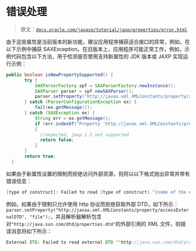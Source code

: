 # 错误处理

> 原文：[`docs.oracle.com/javase/tutorial/jaxp/properties/error.html`](https://docs.oracle.com/javase/tutorial/jaxp/properties/error.html)

由于这些属性是当前版本的新功能，建议应用程序捕获适合接口的异常，例如，在以下示例中捕获 SAXException。在旧版本上，应用程序可能正常工作，例如，示例代码包含以下方法，用于检测是否使用支持新属性的 JDK 版本或 JAXP 实现运行示例：

```java
public boolean isNewPropertySupported() {
       try {
           SAXParserFactory spf = SAXParserFactory.newInstance();
           SAXParser parser = spf.newSAXParser();
           parser.setProperty("http://javax.xml.XMLConstants/property/accessExternalDTD", "file");
       } catch (ParserConfigurationException ex) {
           fail(ex.getMessage());
       } catch (SAXException ex) {
           String err = ex.getMessage();
           if (err.indexOf("Property 'http://javax.xml.XMLConstants/property/accessExternalDTD' is not recognized.") > -1)
           {
             //expected, jaxp 1.5 not supported
             return false;
           }
       }
       return true;
  }

```

如果由于新属性设置的限制而拒绝访问外部资源，则将以以下格式抛出异常并带有错误信息：

```java
[type of construct]: Failed to read [type of construct] "[name of the external resource]", because "[type of restriction]" access is not allowed due to restriction set by the [property name] property.

```

例如，如果由于限制只允许使用 http 协议而拒绝获取外部 DTD，如下所示：`parser.setProperty("http://javax.xml.XMLConstants/property/accessExternalDTD", "file");`，并且解析器解析包含对`"http://java.sun.com/dtd/properties.dtd"`的外部引用的 XML 文件，则错误消息将如下所示：

```java
External DTD: Failed to read external DTD ''http://java.sun.com/dtd/properties.dtd'', because ''http'' access is not allowed due to restriction set by the accessExternalDTD property.

```
